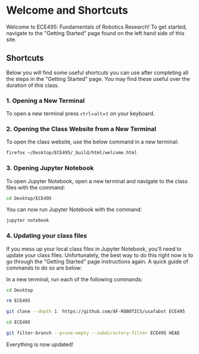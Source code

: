 # Welcome and Shortcuts


Welcome to ECE495: Fundamentals of Robotics Research! To get started, navigate to the "Getting Started" page found on the left hand side of this site.

## Shortcuts

Below you will find some useful shortcuts you can use after completing all the steps in the "Getting Started" page. You may find these useful over the duration of this class.

### 1. Opening a New Terminal

To open a new terminal press ```ctrl```+```alt```+```t``` on your keyboard.


### 2. Opening the Class Website from a New Terminal

To open the class website, use the below command in a new terminal:

```bash
firefox ~/Desktop/ECE495/_build/html/welcome.html
```

### 3. Opening Jupyter Notebook

To open Jupyter Notebook, open a new terminal and navigate to the class files with the command:

```bash
cd Desktop/ECE495
```

You can now run Jupyter Notebook with the command:

```bash
jupyter notebook
```

### 4. Updating your class files

If you mess up your local class files in Jupyter Notebook, you'll need to update your class files. Unfortunately, the best way to do this right now is to go through the "Getting Started" page instructions again. A quick guide of commands to do so are below:

In a new terminal, run each of the following commands:

```bash
cd Desktop
```

```bash
rm ECE495
```

```bash
git clone --depth 1  https://github.com/AF-ROBOTICS/usafabot ECE495
```

```bash
cd ECE495
```

```bash
git filter-branch --prune-empty --subdirectory-filter ECE495 HEAD
```

Everything is now updated!